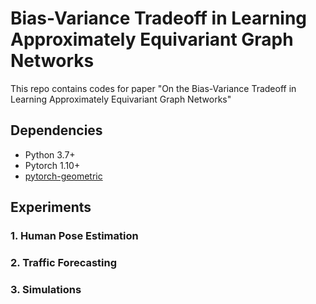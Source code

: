 # Bias-Variance Tradeoff in Learning Approximately Equivariant Graph Networks

This repo contains codes for paper "On the Bias-Variance Tradeoff in Learning Approximately Equivariant Graph Networks"

## Dependencies
- Python 3.7+
- Pytorch 1.10+
- [pytorch-geometric](https://pytorch-geometric.readthedocs.io/en/latest/notes/installation.html)

## Experiments

### 1. Human Pose Estimation

### 2. Traffic Forecasting

### 3. Simulations
